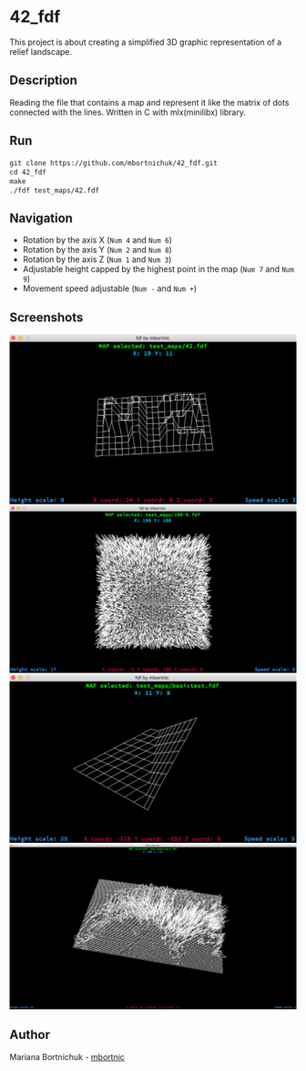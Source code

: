 # 42_fdf
This project is about creating a simplified 3D graphic representation of a relief landscape.

## Description
Reading the file that contains a map and represent it like the matrix of dots connected with the lines.
Written in C with mlx(minilibx) library.

## Run
```
git clone https://github.com/mbortnichuk/42_fdf.git
cd 42_fdf
make
./fdf test_maps/42.fdf
```


## Navigation
- Rotation by the axis X (`Num 4` and `Num 6`)
- Rotation by the axis Y (`Num 2` and `Num 8`)
- Rotation by the axis Z (`Num 1` and `Num 3`)
- Adjustable height capped by the highest point in the map (`Num 7` and `Num 9`)
- Movement speed adjustable (`Num -` and `Num +`)

## Screenshots
![foo](https://github.com/mbortnichuk/42_fdf/blob/master/pics/42.png "42")
![foo](https://github.com/mbortnichuk/42_fdf/blob/master/pics/100-6.png "100-6")
![foo](https://github.com/mbortnichuk/42_fdf/blob/master/pics/basictest.png "basictest")
![foo](https://github.com/mbortnichuk/42_fdf/blob/master/pics/mars.png "mars")

## Author
Mariana Bortnichuk - [mbortnic](https://github.com/mbortnichuk "mbortnic")
